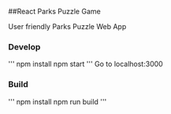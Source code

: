 ##React Parks Puzzle Game

User friendly Parks Puzzle Web App 

### Develop
'''
npm install
npm start
'''
Go to localhost:3000

### Build
'''
npm install
npm run build
'''
